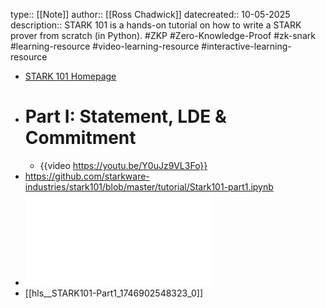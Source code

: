type:: [[Note]]
author:: [[Ross Chadwick]]
datecreated:: 10-05-2025
description:: STARK 101 is a hands-on tutorial on how to write a STARK prover from scratch (in Python). #ZKP #Zero-Knowledge-Proof #zk-snark #learning-resource #video-learning-resource #interactive-learning-resource

- [STARK 101 Homepage](https://starkware.co/stark-101/)
- # Part I: Statement, LDE & Commitment
	- {{video https://youtu.be/Y0uJz9VL3Fo}}
- https://github.com/starkware-industries/stark101/blob/master/tutorial/Stark101-part1.ipynb
- ![STARK101-Part1.pdf](../assets/STARK101-Part1_1746902548323_0.pdf)
- [[hls__STARK101-Part1_1746902548323_0]]